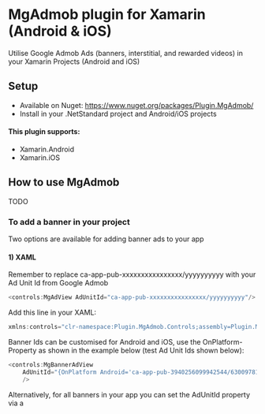 # MgAdmob plugin for Xamarin (Android & iOS)

Utilise Google Admob Ads (banners, interstitial, and rewarded videos) in your Xamarin Projects (Android and iOS)

## Setup
* Available on Nuget: https://www.nuget.org/packages/Plugin.MgAdmob/
* Install in your .NetStandard project and Android/iOS projects

#### This plugin supports:
* Xamarin.Android
* Xamarin.iOS

## How to use MgAdmob

 TODO

### To add a banner in your project

Two options are available for adding banner ads to your app

#### 1) XAML

Remember to replace ca-app-pub-xxxxxxxxxxxxxxxx/yyyyyyyyyy with your Ad Unit Id from Google Admob

```csharp
<controls:MgAdView AdUnitId="ca-app-pub-xxxxxxxxxxxxxxxx/yyyyyyyyyy"/>
```

Add this line in your XAML:
```csharp
xmlns:controls="clr-namespace:Plugin.MgAdmob.Controls;assembly=Plugin.MgAdmob"
```

Banner Ids can be customised for Android and iOS, use the OnPlatform-Property as shown in the example below (test Ad Unit Ids shown below):
```csharp
<controls:MgBannerAdView 	
	AdUnitId="{OnPlatform Android='ca-app-pub-3940256099942544/6300978111', iOS='ca-app-pub-3940256099942544/2934735716'}"
	/>
```

Alternatively, for all banners in your app you can set the AdUnitId property via a <Style> entry in App.xaml (similar to HeightRequest as explained below)

#### 2) Code
```csharp
MgBannerAdView ads = new MgBannerAdView();
```

### Ad Unit Ids

When testing, use the following Ad Unit Ids, provided by Google. When releasing to production, replace the test Ad Unit Ids with your own Ids:

#### Banner Ad Test Ids

```csharp
Android: ca-app-pub-3940256099942544/6300978111
iOS: ca-app-pub-3940256099942544/2934735716
```

#### Interstitial Ad Test Ids

```csharp
Android: ca-app-pub-3940256099942544/1033173712
iOS: ca-app-pub-3940256099942544/4411468910
```

#### Interstitial Ad Test Ids

```csharp
Android: ca-app-pub-3940256099942544/5224354917
iOS: ca-app-pub-3940256099942544/6978759866
```

## Styling the MgBannerAdView control in App.xaml

** NB: Banner ads are somewhat particular about their sizing. If banners ads are not displaying, try defaulting the HeightRequest by adding the following style you your app.xaml:**

```csharp
<Style TargetType="MgBannerAdView">
    <Setter Property="HeightRequest">
        <Setter.Value>
            <x:OnIdiom Phone="60" Tablet="90"/>
        </Setter.Value>
    </Setter>
</Style>
```

## Properties

### Global Properties

#### IsEnabled 
	
(default: true): true / false - enables or disables the loading / displaying of ads
	
#### AdUnitId 
	
(default: null): Ad Unit Id to be used for all MgBannerAdViews, can be overridden by setting the AdUnitId on the MgBannerAdView control
	
#### UsePersonalisedAds
	
(default: false): true / false - used to influence whether Google Ads uses personalised ads or generic ads

#### UseRestrictedDataProcessing

(default: true): true / false - TODO
	
#### ComplyWithFamilyPolicies

(default: true): true / false - specify whether Google Ads should comply with Family Policies
	
#### TagForChildDirectedTreatment

(default: TreatmentUnspecified): MgTagForChildDirectedTreatment enum - TODO
	
#### TagForUnderAgeOfConsent

(default: ConsentUnspecified): MgTagForUnderAgeOfConsent enum - TODO
	
#### MaxAdContentRating
	
(default: RatingG): MgMaxAdContentRating enum - maximum rating that displayed ads can be
	
#### TestDevices

(default: empty list): list of string entries representing test device ids

Global properties can be used as shown below:
	
```csharp
CrossMgAdmob.Current.TagForChildDirectedTreatment = MgTagForChildDirectedTreatment.TreatmentUnspecified;
CrossMgAdmob.Current.TagForUnderAgeOfConsent = MgTagForUnderAgeOfConsent.ConsentUnspecified;
CrossMgAdmob.Current.MaxAdContentRating = MgMaxAdContentRating.RatingG;
CrossMgAdmob.Current.UsePersonalizedAds = false;
CrossMgAdmob.Current.ComplyWithFamilyPolicies = true;
CrossMgAdmob.Current.UseRestrictedDataProcessing = true;
```

### MgBannerAdView Properties
	
MgBannerAdView allows you to set the Ad Unit Id to specify the ads to load:

#### AdUnitId
	
(default: null): Set this to the Ad Unit Id from Google AdMob

## How to Use MgAdMob Full Screen Ads
	
### Interstitial ads

To load an Interstitial Ad, use the following (replacing xx-xxx-xxx-xxxxxxxxxxxxxxxxx/xxxxxxxxxx with your Ad Unit Id from Google Admob):
```csharp
CrossMgAdmob.Current.LoadInterstitial("xx-xxx-xxx-xxxxxxxxxxxxxxxxx/xxxxxxxxxx");
```

Once loaded, an Interstitial Ad can be displayed as shown below:
```csharp
CrossMgAdmob.Current.ShowInterstitial();
```

**NB: Intersitial Ads may take some time to load: to avoid UX delays, load the ad early in the program flow and then show the ad at the appropriate time later**

### Rewarded video ads

To load a Reqard Video Ad, use the following (replacing xx-xxx-xxx-xxxxxxxxxxxxxxxxx/xxxxxxxxxx with your Ad Unit Id from Google Admob):
```csharp
CrossMgAdmob.Current.LoadRewardedVideo("xx-xxx-xxx-xxxxxxxxxxxxxxxxx/xxxxxxxxxx");
```

Once loaded, a Rewarded Video Ad can be displayed as shown below:
```csharp
CrossMgAdmob.Current.ShowRewardedVideo();
```

**NB: Reward Video Ads may take some time to load: to avoid UX delays, load the ad early in the program flow and then show the ad at the appropriate time later**

## Events
	
### MgBannerAdView

```csharp
AdClicked
AdClosed
AdImpression
AdOpened
AdFailedToLoad
AdLoaded
```

### Interstitial Ads

```csharp
InterstitialLoaded
InterstitialClosed
InterstitialOpened
InterstitialImpression
InterstitialFailedToLoad
InterstitialFailedToShow
```

### Rewarded Video Ads

```csharp
RewardedVideoAdLoaded
RewardedVideoAdClosed
RewardedVideoAdFailedToLoad
RewardedVideoAdFailedToShow
RewardedVideoAdCompleted
RewardedVideoAdLeftApplication
RewardedVideoAdOpened
RewardedVideoStarted
Rewarded
```

## Important Configuration

### Code

Remember to include the MgAdmob library with this code (usually added automatically):

```csharp
using Plugin.MgAdmob;
```

### XAML

Add the following to any XAML file you wish to use MgAdmob in
	
```csharp
xmlns:controls="clr-namespace:Plugin.MgAdmob.Controls;assembly=Plugin.MgAdmob"
```

### Android

The Mobile Ads SDK must be initialised before use. This can be done by calling **MobileAds.Initialize(ApplicationContext)** in the **OnCreate()** method for your **MainActivity** class:

```csharp
protected override void OnCreate(Bundle savedInstanceState)
{
   TabLayoutResource = Resource.Layout.Tabbar;
   ToolbarResource = Resource.Layout.Toolbar;

   base.OnCreate(savedInstanceState);            
	
   // Initialilse Mobile Ads
   MobileAds.Initialize(ApplicationContext);
	
   Xamarin.Forms.Forms.Init(this, savedInstanceState); 
   LoadApplication(new App());
}
```

Add the following to **AndroidManifest.xml** (between the **<application></application>** tags). Also remembering to replace **ca-app-pub-xxxxxxxxxxxxxxxx~yyyyyyyyyy** with your project id from Google Admob:

```csharp
<meta-data android:name="com.google.android.gms.ads.APPLICATION_ID" android:value="ca-app-pub-xxxxxxxxxxxxxxxx~yyyyyyyyyy" />
<activity android:name="com.google.android.gms.ads.AdActivity" android:configChanges="keyboard|keyboardHidden|orientation|screenLayout|uiMode|screenSize|smallestScreenSize" android:theme="@android:style/Theme.Translucent" />
```

Also, select the following permissions in the Android project properties:

ACCESS_NETWORK_STATE

INTERNET

Alternative, add the following entries directly to **AndroidManifest.xml** (typically after the **<application></application>** tags):
```csharp
<uses-permission android:name="android.permission.ACCESS_NETWORK_STATE" />
<uses-permission android:name="android.permission.INTERNET" />
```

If your Ads are not being displayed in the Android Emulator, make sure the Emulator was created with **Google APIs** selected, otherwise you'll find this message in your Debugger Console:

[GooglePlayServicesUtil] Google Play Store is missing.

### iOS:

The Mobile Ads SDK must be initialised before use. This can be done by calling **MobileAds.SharedInstance.Start()** in the **FinishedLaunching()** method for your **AppDelegate** class:

```csharp
public override bool FinishedLaunching(UIApplication app, NSDictionary options)
{
   // Initialilse Mobile Ads
   MobileAds.SharedInstance.Start(CompletionHandler);

   global::Xamarin.Forms.Forms.Init();
   LoadApplication(new App());

   return base.FinishedLaunching(app, options);
}

private void CompletionHandler(InitializationStatus status)
{
}
```

Edit your **info.plist**, and add the the following keys (remembering to replace **ca-app-pub-xxxxxxxxxxxxxxxx~yyyyyyyyyy** with your project id from Google Admob):

```csharp
<key>GADApplicationIdentifier</key>
<string>ca-app-pub-xxxxxxxxxxxxxxxx~yyyyyyyyyy</string>
<key>GADIsAdManagerApp</key>
<true/>
<key>SKAdNetworkItems</key>
<array>
	<dict>
		<key>SKAdNetworkIdentifier</key>
		<string>cstr6suwn9.skadnetwork</string>
	</dict>
	<dict>
		<key>SKAdNetworkIdentifier</key>
		<string>4fzdc2evr5.skadnetwork</string>
	</dict>
	<dict>
		<key>SKAdNetworkIdentifier</key>
		<string>2fnua5tdw4.skadnetwork</string>
	</dict>
	<dict>
		<key>SKAdNetworkIdentifier</key>
		<string>ydx93a7ass.skadnetwork</string>
	</dict>
	<dict>
		<key>SKAdNetworkIdentifier</key>
		<string>5a6flpkh64.skadnetwork</string>
	</dict>
	<dict>
		<key>SKAdNetworkIdentifier</key>
		<string>p78axxw29g.skadnetwork</string>
	</dict>
	<dict>
		<key>SKAdNetworkIdentifier</key>
		<string>v72qych5uu.skadnetwork</string>
	</dict>
	<dict>
		<key>SKAdNetworkIdentifier</key>
		<string>c6k4g5qg8m.skadnetwork</string>
	</dict>
	<dict>
		<key>SKAdNetworkIdentifier</key>
		<string>s39g8k73mm.skadnetwork</string>
	</dict>
	<dict>
		<key>SKAdNetworkIdentifier</key>
		<string>3qy4746246.skadnetwork</string>
	</dict>
	<dict>
		<key>SKAdNetworkIdentifier</key>
		<string>3sh42y64q3.skadnetwork</string>
	</dict>
	<dict>
		<key>SKAdNetworkIdentifier</key>
		<string>f38h382jlk.skadnetwork</string>
	</dict>
	<dict>
		<key>SKAdNetworkIdentifier</key>
		<string>hs6bdukanm.skadnetwork</string>
	</dict>
	<dict>
		<key>SKAdNetworkIdentifier</key>
		<string>prcb7njmu6.skadnetwork</string>
	</dict>
	<dict>
		<key>SKAdNetworkIdentifier</key>
		<string>v4nxqhlyqp.skadnetwork</string>
	</dict>
	<dict>
		<key>SKAdNetworkIdentifier</key>
		<string>wzmmz9fp6w.skadnetwork</string>
	</dict>
	<dict>
		<key>SKAdNetworkIdentifier</key>
		<string>yclnxrl5pm.skadnetwork</string>
	</dict>
	<dict>
		<key>SKAdNetworkIdentifier</key>
		<string>t38b2kh725.skadnetwork</string>
	</dict>
	<dict>
		<key>SKAdNetworkIdentifier</key>
		<string>7ug5zh24hu.skadnetwork</string>
	</dict>
	<dict>
		<key>SKAdNetworkIdentifier</key>
		<string>9rd848q2bz.skadnetwork</string>
	</dict>
	<dict>
		<key>SKAdNetworkIdentifier</key>
		<string>n6fk4nfna4.skadnetwork</string>
	</dict>
	<dict>
		<key>SKAdNetworkIdentifier</key>
		<string>kbd757ywx3.skadnetwork</string>
	</dict>
	<dict>
		<key>SKAdNetworkIdentifier</key>
		<string>9t245vhmpl.skadnetwork</string>
	</dict>
	<dict>
		<key>SKAdNetworkIdentifier</key>
		<string>4468km3ulz.skadnetwork</string>
	</dict>
	<dict>
		<key>SKAdNetworkIdentifier</key>
		<string>2u9pt9hc89.skadnetwork</string>
	</dict>
	<dict>
		<key>SKAdNetworkIdentifier</key>
		<string>8s468mfl3y.skadnetwork</string>
	</dict>
	<dict>
		<key>SKAdNetworkIdentifier</key>
		<string>av6w8kgt66.skadnetwork</string>
	</dict>
	<dict>
		<key>SKAdNetworkIdentifier</key>
		<string>klf5c3l5u5.skadnetwork</string>
	</dict>
	<dict>
		<key>SKAdNetworkIdentifier</key>
		<string>ppxm28t8ap.skadnetwork</string>
	</dict>
	<dict>
		<key>SKAdNetworkIdentifier</key>
		<string>424m5254lk.skadnetwork</string>
	</dict>
	<dict>
		<key>SKAdNetworkIdentifier</key>
		<string>uw77j35x4d.skadnetwork</string>
	</dict>
	<dict>
		<key>SKAdNetworkIdentifier</key>
		<string>578prtvx9j.skadnetwork</string>
	</dict>
	<dict>
		<key>SKAdNetworkIdentifier</key>
		<string>4dzt52r2t5.skadnetwork</string>
	</dict>
	<dict>
		<key>SKAdNetworkIdentifier</key>
		<string>e5fvkxwrpn.skadnetwork</string>
	</dict>
	<dict>
		<key>SKAdNetworkIdentifier</key>
		<string>8c4e2ghe7u.skadnetwork</string>
	</dict>
	<dict>
		<key>SKAdNetworkIdentifier</key>
		<string>zq492l623r.skadnetwork</string>
	</dict>
	<dict>
		<key>SKAdNetworkIdentifier</key>
		<string>3qcr597p9d.skadnetwork</string>
	</dict>
</array> 
```

To ustilise Google Admob on iOS, you must either build on a Mac machine or be paired to a Mac when building your project (i.e. Visual Studio on Windows)
